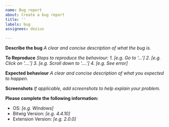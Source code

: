 ```yaml
---
name: Bug report
about: Create a bug report
title: ''
labels: bug
assignees: dozius

---
```


**Describe the bug**
*A clear and concise description of what the bug is.*

**To Reproduce**
*Steps to reproduce the behaviour:*
*1. [e.g. Go to '...']*
*2. [e.g. Click on '....']*
*3. [e.g. Scroll down to '....']*
*4. [e.g. See error]*

**Expected behaviour**
*A clear and concise description of what you expected to happen.*

**Screenshots**
*If applicable, add screenshots to help explain your problem.*

**Please complete the following information:**
 - OS: *[e.g. Windows]*
 - Bitwig Version: *[e.g. 4.4.10]*
 - Extension Version: *[e.g. 2.0.0]*
